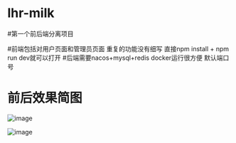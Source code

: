 # lhr-milk

#第一个前后端分离项目

#前端包括对用户页面和管理员页面 重复的功能没有细写 直接npm install + npm run dev就可以打开
#后端需要nacos+mysql+redis docker运行很方便 默认端口号

# 前后效果简图
![image](https://user-images.githubusercontent.com/88364763/170853321-d6ac67cf-bab0-45cb-b5e3-947fba054adf.png)

![image](https://user-images.githubusercontent.com/88364763/170853330-1c54329a-97f4-4853-b901-170431e203ef.png)
